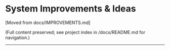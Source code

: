 # System Improvements & Ideas

[Moved from docs/IMPROVEMENTS.md]

(Full content preserved; see project index in /docs/README.md for navigation.)

---

